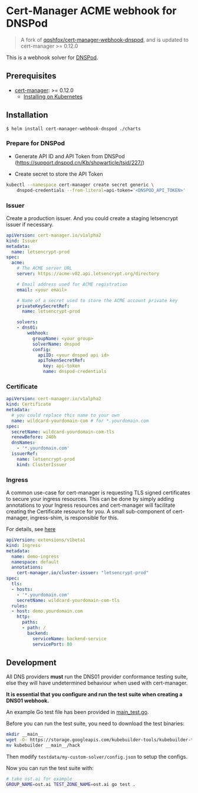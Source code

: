 # Cert-Manager ACME webhook for DNSPod

> A fork of [qqshfox/cert-manager-webhook-dnspod](https://github.com/qqshfox/cert-manager-webhook-dnspod), and is updated to cert-manager >= 0.12.0

This is a webhook solver for [DNSPod](https://www.dnspod.cn).

## Prerequisites

- [cert-manager](https://github.com/jetstack/cert-manager): >= 0.12.0
  - [Installing on Kubernetes](https://cert-manager.io/docs/installation/kubernetes/)

## Installation

```console
$ helm install cert-manager-webhook-dnspod ./charts
```

### Prepare for DNSPod

- Generate API ID and API Token from DNSPod (https://support.dnspod.cn/Kb/showarticle/tsid/227/)

- Create secret to store the API Token

```sh
kubectl --namespace cert-manager create secret generic \
    dnspod-credentials --from-literal=api-token='<DNSPOD_API_TOKEN>'
```

### Issuer

Create a production issuer. And you could create a staging letsencrypt issuer if necessary.

```yaml
apiVersion: cert-manager.io/v1alpha2
kind: Issuer
metadata:
  name: letsencrypt-prod
spec:
  acme:
    # The ACME server URL
    server: https://acme-v02.api.letsencrypt.org/directory

    # Email address used for ACME registration
    email: <your email>

    # Name of a secret used to store the ACME account private key
    privateKeySecretRef:
      name: letsencrypt-prod

    solvers:
    - dns01:
        webhook:
          groupName: <your group>
          solverName: dnspod
          config:
            apiID: <your dnspod api id>
            apiTokenSecretRef:
              key: api-token
              name: dnspod-credentials
```

### Certificate

```yaml
apiVersion: cert-manager.io/v1alpha2
kind: Certificate
metadata:
  # you could replace this name to your own
  name: wildcard-yourdomain-com # for *.yourdomain.com
spec:
  secretName: wildcard-yourdomain-com-tls
  renewBefore: 240h
  dnsNames:
    - '*.yourdomain.com'
  issuerRef:
    name: letsencrypt-prod
    kind: ClusterIssuer
```

### Ingress

A common use-case for cert-manager is requesting TLS signed certificates to secure your ingress resources. This can be done by simply adding annotations to your Ingress resources and cert-manager will facilitate creating the Certificate resource for you. A small sub-component of cert-manager, ingress-shim, is responsible for this.

For details, see [here](https://cert-manager.io/docs/usage/ingress/)

```yaml
apiVersion: extensions/v1beta1
kind: Ingress
metadata:
  name: demo-ingress
  namespace: default
  annotations:
    cert-manager.io/cluster-issuer: "letsencrypt-prod"
spec:
  tls:
  - hosts:
    - '*.yourdomain.com'
    secretName: wildcard-yourdomain-com-tls
  rules:
  - host: demo.yourdomain.com
    http:
      paths:
      - path: /
        backend:
          serviceName: backend-service
          servicePort: 80
```

## Development

All DNS providers **must** run the DNS01 provider conformance testing suite,
else they will have undetermined behaviour when used with cert-manager.

**It is essential that you configure and run the test suite when creating a
DNS01 webhook.**

An example Go test file has been provided in [main_test.go]().

Before you can run the test suite, you need to download the test binaries:

```sh
mkdir __main__
wget -O- https://storage.googleapis.com/kubebuilder-tools/kubebuilder-tools-1.14.1-darwin-amd64.tar.gz | tar x -
mv kubebuilder __main__/hack
```

Then modify `testdata/my-custom-solver/config.json` to setup the configs.

Now you can run the test suite with:

```sh
# take ost.ai for example
GROUP_NAME=ost.ai TEST_ZONE_NAME=ost.ai go test .
```
